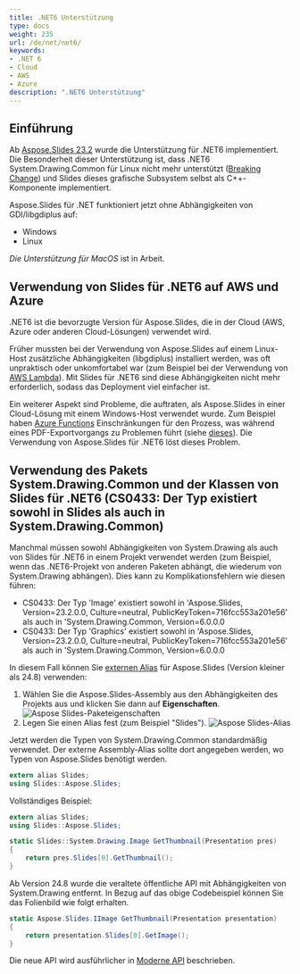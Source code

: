 ```yaml
---
title: .NET6 Unterstützung
type: docs
weight: 235
url: /de/net/net6/
keywords: 
- .NET 6
- Cloud
- AWS
- Azure
description: ".NET6 Unterstützung"
---
```


## Einführung

Ab [Aspose.Slides 23.2](https://www.nuget.org/packages/Aspose.Slides.NET/23.2.0) wurde die Unterstützung für .NET6 implementiert. Die Besonderheit dieser Unterstützung ist, dass .NET6 System.Drawing.Common für Linux nicht mehr unterstützt ([Breaking Change](https://learn.microsoft.com/en-us/dotnet/core/compatibility/core-libraries/6.0/system-drawing-common-windows-only)) und Slides dieses grafische Subsystem selbst als C++-Komponente implementiert.

Aspose.Slides für .NET funktioniert jetzt ohne Abhängigkeiten von GDI/libgdiplus auf:
* Windows
* Linux

_Die Unterstützung für MacOS_ ist in Arbeit.

## Verwendung von Slides für .NET6 auf AWS und Azure

.NET6 ist die bevorzugte Version für Aspose.Slides, die in der Cloud (AWS, Azure oder anderen Cloud-Lösungen) verwendet wird.

Früher mussten bei der Verwendung von Aspose.Slides auf einem Linux-Host zusätzliche Abhängigkeiten (libgdiplus) installiert werden, was oft unpraktisch oder unkomfortabel war (zum Beispiel bei der Verwendung von [AWS Lambda](https://aws.amazon.com/lambda)). Mit Slides für .NET6 sind diese Abhängigkeiten nicht mehr erforderlich, sodass das Deployment viel einfacher ist.

Ein weiterer Aspekt sind Probleme, die auftraten, als Aspose.Slides in einer Cloud-Lösung mit einem Windows-Host verwendet wurde. Zum Beispiel haben [Azure Functions](https://learn.microsoft.com/en-us/azure/azure-functions/functions-overview) Einschränkungen für den Prozess, was während eines PDF-Exportvorgangs zu Problemen führt (siehe [dieses](https://github.com/projectkudu/kudu/wiki/Azure-Web-App-sandbox#unsupported-frameworks)). Die Verwendung von Aspose.Slides für .NET6 löst dieses Problem.

## Verwendung des Pakets System.Drawing.Common und der Klassen von Slides für .NET6 (CS0433: Der Typ existiert sowohl in Slides als auch in System.Drawing.Common)

Manchmal müssen sowohl Abhängigkeiten von System.Drawing als auch von Slides für .NET6 in einem Projekt verwendet werden (zum Beispiel, wenn das .NET6-Projekt von anderen Paketen abhängt, die wiederum von System.Drawing abhängen). Dies kann zu Komplikationsfehlern wie diesen führen:

* CS0433: Der Typ 'Image' existiert sowohl in 'Aspose.Slides, Version=23.2.0.0, Culture=neutral, PublicKeyToken=716fcc553a201e56' als auch in 'System.Drawing.Common, Version=6.0.0.0
* CS0433: Der Typ 'Graphics' existiert sowohl in 'Aspose.Slides, Version=23.2.0.0, Culture=neutral, PublicKeyToken=716fcc553a201e56' als auch in 'System.Drawing.Common, Version=6.0.0.0

In diesem Fall können Sie [externen Alias](https://learn.microsoft.com/en-us/dotnet/csharp/language-reference/keywords/extern-alias) für Aspose.Slides (Version kleiner als 24.8) verwenden:
1) Wählen Sie die Aspose.Slides-Assembly aus den Abhängigkeiten des Projekts aus und klicken Sie dann auf **Eigenschaften**.
  ![Aspose Slides-Paketeigenschaften](package_properties.png)
2) Legen Sie einen Alias fest (zum Beispiel "Slides").
  ![Aspose Slides-Alias](set_alias.png)

Jetzt werden die Typen von System.Drawing.Common standardmäßig verwendet. Der externe Assembly-Alias sollte dort angegeben werden, wo Typen von Aspose.Slides benötigt werden.

```c#
extern alias Slides;
using Slides::Aspose.Slides;
```

Vollständiges Beispiel:

```c#
extern alias Slides;
using Slides::Aspose.Slides;

static Slides::System.Drawing.Image GetThumbnail(Presentation pres)
{
    return pres.Slides[0].GetThumbnail();
}
```

Ab Version 24.8 wurde die veraltete öffentliche API mit Abhängigkeiten von System.Drawing entfernt. In Bezug auf das obige Codebeispiel können Sie das Folienbild wie folgt erhalten.

```cs
static Aspose.Slides.IImage GetThumbnail(Presentation presentation)
{
    return presentation.Slides[0].GetImage();
}
```
Die neue API wird ausführlicher in [Moderne API](/net/modern-api/) beschrieben.